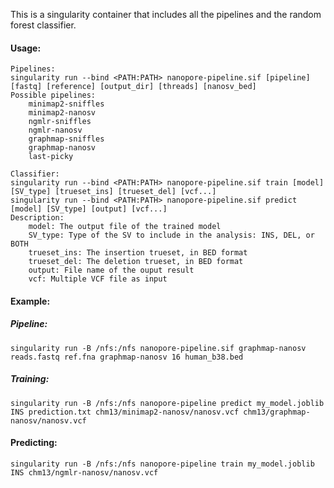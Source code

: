 This is a singularity container that includes all the pipelines and the random forest classifier.

#### Usage:
```
Pipelines:
singularity run --bind <PATH:PATH> nanopore-pipeline.sif [pipeline] [fastq] [reference] [output_dir] [threads] [nanosv_bed]
Possible pipelines:
	minimap2-sniffles
	minimap2-nanosv
	ngmlr-sniffles
	ngmlr-nanosv
	graphmap-sniffles
	graphmap-nanosv
	last-picky

Classifier:
singularity run --bind <PATH:PATH> nanopore-pipeline.sif train [model] [SV_type] [trueset_ins] [trueset_del] [vcf...]
singularity run --bind <PATH:PATH> nanopore-pipeline.sif predict [model] [SV_type] [output] [vcf...]
Description:
	model: The output file of the trained model
	SV_type: Type of the SV to include in the analysis: INS, DEL, or BOTH
	trueset_ins: The insertion trueset, in BED format
	trueset_del: The deletion trueset, in BED format
	output: File name of the ouput result
	vcf: Multiple VCF file as input
```

#### Example:

##### Pipeline:
```
singularity run -B /nfs:/nfs nanopore-pipeline.sif graphmap-nanosv reads.fastq ref.fna graphmap-nanosv 16 human_b38.bed
```

##### Training:
```
singularity run -B /nfs:/nfs nanopore-pipeline predict my_model.joblib INS prediction.txt chm13/minimap2-nanosv/nanosv.vcf chm13/graphmap-nanosv/nanosv.vcf
```

#### Predicting:
```
singularity run -B /nfs:/nfs nanopore-pipeline train my_model.joblib INS chm13/ngmlr-nanosv/nanosv.vcf
```
